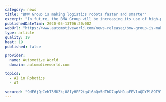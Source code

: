 ```yaml
---
category: news
title: "BMW Group is making logistics robots faster and smarter"
excerpt: "In future, the BMW Group will be increasing its use of high-performance computer technology, particularly artificial intelligence (AI), in logistics. Top priorities include intelligent logistics robots,"
publishedDateTime: 2020-05-13T06:20:00Z
webUrl: "https://www.automotiveworld.com/news-releases/bmw-group-is-making-logistics-robots-faster-and-smarter/"
type: article
quality: 19
heat: 19
published: false

provider:
  name: Automotive World
  domain: automotiveworld.com

topics:
  - AI in Robotics
  - AI

secured: "9dE6jQeCehT3MUZkj08IyHFF2tg4l6bQx5dThD7apVH9uaFEVluQDYPl89T9Y9+qFoJHaJW29r5TNZK5WtJ9UmKYFORGfSw9/Ers1dUrYcDUlUdmWyDL6NPPjqAJjWnox3fbaVSE1or7Sn5DDo+xe3tVWQrYW4jpfAh6d4L2FhmQkWD3jb4fNH+8+eQD43SPWz/StH46As7QBJre8cKojnej8OpQBXLgbTAIDHsXZqVOevq36cJoi2AfiJBeODCSmYc7d6lCEo9CZSjehx+eH07Tyc8sLjNGo8ETcLReea6lcIYAnDzRQodcFQr4t27f;5gbGrcj1mRNjQ1wOx6JsZw=="
---
```


